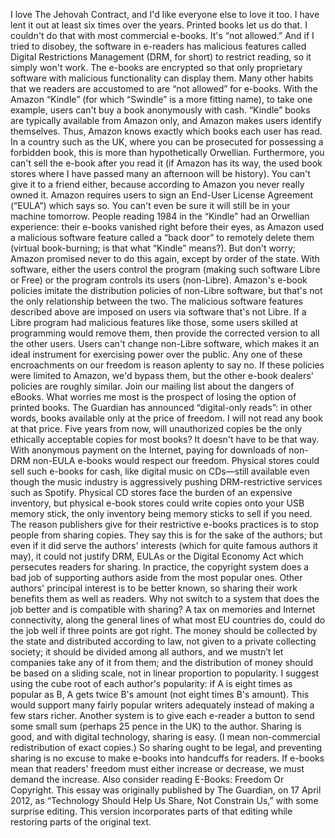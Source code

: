 I love The Jehovah Contract, and I'd like everyone else to love it too. I have lent it out at least six times over the years. Printed books let us do that. I couldn't do that with most commercial e-books. It's “not allowed.” And if I tried to disobey, the software in e-readers has malicious features called Digital Restrictions Management (DRM, for short) to restrict reading, so it simply won't work. The e-books are encrypted so that only proprietary software with malicious functionality can display them. Many other habits that we readers are accustomed to are “not allowed” for e-books. With the Amazon “Kindle” (for which “Swindle” is a more fitting name), to take one example, users can't buy a book anonymously with cash. “Kindle” books are typically available from Amazon only, and Amazon makes users identify themselves. Thus, Amazon knows exactly which books each user has read. In a country such as the UK, where you can be prosecuted for possessing a forbidden book, this is more than hypothetically Orwellian. Furthermore, you can't sell the e-book after you read it (if Amazon has its way, the used book stores where I have passed many an afternoon will be history). You can't give it to a friend either, because according to Amazon you never really owned it. Amazon requires users to sign an End-User License Agreement (“EULA”) which says so. You can't even be sure it will still be in your machine tomorrow. People reading 1984 in the “Kindle” had an Orwellian experience: their e-books vanished right before their eyes, as Amazon used a malicious software feature called a “back door” to remotely delete them (virtual book-burning; is that what “Kindle” means?). But don't worry; Amazon promised never to do this again, except by order of the state. With software, either the users control the program (making such software Libre or Free) or the program controls its users (non-Libre). Amazon's e-book policies imitate the distribution policies of non-Libre software, but that's not the only relationship between the two. The malicious software features described above are imposed on users via software that's not Libre. If a Libre program had malicious features like those, some users skilled at programming would remove them, then provide the corrected version to all the other users. Users can't change non-Libre software, which makes it an ideal instrument for exercising power over the public. Any one of these encroachments on our freedom is reason aplenty to say no. If these policies were limited to Amazon, we'd bypass them, but the other e-book dealers' policies are roughly similar. Join our mailing list about the dangers of eBooks. What worries me most is the prospect of losing the option of printed books. The Guardian has announced “digital-only reads”: in other words, books available only at the price of freedom. I will not read any book at that price. Five years from now, will unauthorized copies be the only ethically acceptable copies for most books? It doesn't have to be that way. With anonymous payment on the Internet, paying for downloads of non-DRM non-EULA e-books would respect our freedom. Physical stores could sell such e-books for cash, like digital music on CDs—still available even though the music industry is aggressively pushing DRM-restrictive services such as Spotify. Physical CD stores face the burden of an expensive inventory, but physical e-book stores could write copies onto your USB memory stick, the only inventory being memory sticks to sell if you need. The reason publishers give for their restrictive e-books practices is to stop people from sharing copies. They say this is for the sake of the authors; but even if it did serve the authors' interests (which for quite famous authors it may), it could not justify DRM, EULAs or the Digital Economy Act which persecutes readers for sharing. In practice, the copyright system does a bad job of supporting authors aside from the most popular ones. Other authors' principal interest is to be better known, so sharing their work benefits them as well as readers. Why not switch to a system that does the job better and is compatible with sharing? A tax on memories and Internet connectivity, along the general lines of what most EU countries do, could do the job well if three points are got right. The money should be collected by the state and distributed according to law, not given to a private collecting society; it should be divided among all authors, and we mustn’t let companies take any of it from them; and the distribution of money should be based on a sliding scale, not in linear proportion to popularity. I suggest using the cube root of each author's popularity: if A is eight times as popular as B, A gets twice B's amount (not eight times B's amount). This would support many fairly popular writers adequately instead of making a few stars richer. Another system is to give each e-reader a button to send some small sum (perhaps 25 pence in the UK) to the author. Sharing is good, and with digital technology, sharing is easy. (I mean non-commercial redistribution of exact copies.) So sharing ought to be legal, and preventing sharing is no excuse to make e-books into handcuffs for readers. If e-books mean that readers' freedom must either increase or decrease, we must demand the increase. Also consider reading E-Books: Freedom Or Copyright. This essay was originally published by The Guardian, on 17 April 2012, as “Technology Should Help Us Share, Not Constrain Us,” with some surprise editing. This version incorporates parts of that editing while restoring parts of the original text.